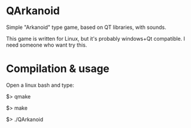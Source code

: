 # QArkanoid
Simple "Arkanoid" type game, based on QT libraries, with sounds.

This game is written for Linux, but it's probably windows+Qt compatible. I need someone who want try this.


# Compilation & usage

Open a linux bash and type:

$> qmake

$> make

$> ./QArkanoid


